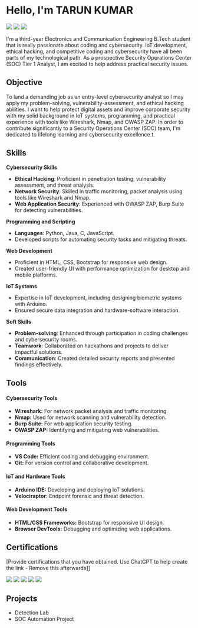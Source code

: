 # Hello, I'm TARUN KUMAR
<a href="https://www.linkedin.com/in/tarun-kumar-pathak/"><img src="https://img.shields.io/badge/-LinkedIn-0072b1?&style=for-the-badge&logo=linkedin&logoColor=white" /></a>
<a href="https://tryhackme.com/r/p/tarunkumar910"><img src="https://img.shields.io/badge/-TryHackMe-212C42?&style=for-the-badge&logo=TryHackMe&logoColor=white" /></a>
<a href="https://leetcode.com/u/tarunkumar910/"><img src="https://img.shields.io/badge/-LeetCode-FFA116?&style=for-the-badge&logo=LeetCode&logoColor=white" /></a>




I'm a third-year Electronics and Communication Engineering B.Tech student that is really passionate about coding and cybersecurity. IoT development, ethical hacking, and competitive coding and cybersecurity have all been parts of my technological path. As a prospective Security Operations Center (SOC) Tier 1 Analyst, I am excited to help address practical security issues.



## Objective

To land a demanding job as an entry-level cybersecurity analyst so I may apply my problem-solving, vulnerability-assessment, and ethical hacking abilities. I want to help protect digital assets and improve corporate security with my solid background in IoT systems, programming, and practical experience with tools like Wireshark, Nmap, and OWASP ZAP. In order to contribute significantly to a Security Operations Center (SOC) team, I'm dedicated to lifelong learning and cybersecurity excellence.t.

## Skills

**Cybersecurity Skills**

* **Ethical Hacking**: Proficient in penetration testing, vulnerability assessment, and threat analysis.
* **Network Security**: Skilled in traffic monitoring, packet analysis using tools like Wireshark and Nmap.
* **Web Application Security**: Experienced with OWASP ZAP, Burp Suite for detecting vulnerabilities.

  
**Programming and Scripting**

* **Languages**: Python, Java, C, JavaScript.
* Developed scripts for automating security tasks and mitigating threats.


**Web Development**

* Proficient in HTML, CSS, Bootstrap for responsive web design.
* Created user-friendly UI with performance optimization for desktop and mobile platforms.
  
**IoT Systems**

* Expertise in IoT development, including designing biometric systems with Arduino.
* Ensured secure data integration and hardware-software interaction.

**Soft Skills**
* **Problem-solving**: Enhanced through participation in coding challenges and cybersecurity rooms.
* **Teamwork**: Collaborated on hackathons and projects to deliver impactful solutions.
* **Communication**: Created detailed security reports and presented findings effectively.
## Tools

#### **Cybersecurity Tools**
- **Wireshark:** For network packet analysis and traffic monitoring.  
- **Nmap:** Used for network scanning and vulnerability detection.  
- **Burp Suite:** For web application security testing.  
- **OWASP ZAP:** Identifying and mitigating web vulnerabilities.  

#### **Programming Tools**
- **VS Code:** Efficient coding and debugging environment.  
- **Git:** For version control and collaborative development.

#### **IoT and Hardware Tools**
- **Arduino IDE:** Developing and deploying IoT solutions.  
- **Velociraptor:** Endpoint forensic and threat detection.

#### **Web Development Tools**
- **HTML/CSS Frameworks:** Bootstrap for responsive UI design.  
- **Browser DevTools:** Debugging and optimizing web applications.
  
  


## Certifications
[Provide certifications that you have obtained. Use ChatGPT to help create the link - Remove this afterwards]]
<div>
<a href="https://cit2.internshipstudio.com/certificates/validate_certificate.php?verify=ISETHT103046"><img src="https://img.shields.io/badge/-Cyber_Security-FF0000?&style=for-the-badge&logo=CyberSecurity&logoColor=white" /></a>
<a href="https://cit2.internshipstudio.com/certificates/validate_certificate.php?verify=ISETHI103046"><img src="https://img.shields.io/badge/-Internship-007ACC?&style=for-the-badge&logo=InternshipStudio&logoColor=white" /></a>
<a href="https://www.coursera.org/account/accomplishments/verify/36AJC7S2JA57"><img src="https://img.shields.io/badge/-Risk_Management-4D4D4D?&style=for-the-badge&logo=Google&logoColor=white" /></a>
<img src="https://img.shields.io/badge/-CDSA-006400?&style=for-the-badge&logoColor=white" />
<img src="https://img.shields.io/badge/-CCD-000080?&style=for-the-badge&logoColor=white" />
</div>

## Projects
- Detection Lab
- SOC Automation Project    
